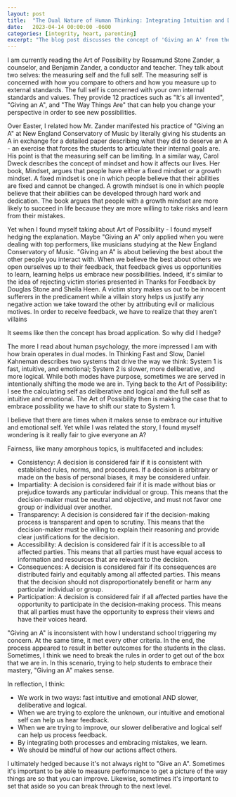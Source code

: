 ```yaml
---
layout: post
title:  "The Dual Nature of Human Thinking: Integrating Intuition and Deliberation for Success"
date:   2023-04-14 00:00:00 -0600
categories: [integrity, heart, parenting]
excerpt: "The blog post discusses the concept of 'Giving an A' from the book 'The Art of Possibility' by Rosamund Stone Zander and Benjamin Zander, and how it relates to the dual modes of thinking in the brain. Embracing both fast, intuitive, and emotional thinking and slower, deliberative, and logical thinking is important for learning and growth."
---
```

I am currently reading the Art of Possibility by Rosamund Stone Zander, a counselor, and Benjamin Zander, a conductor and teacher.  They talk about two selves: the measuring self and the full self. The measuring self is concerned with how you compare to others and how you measure up to external standards. The full self is concerned with your own internal standards and values.  They provide 12 practices such as "It's all invented", "Giving an A", and "The Way Things Are" that can help you change your perspective in order to see new possibilities.

Over Easter, I related how Mr. Zander manifested his practice of "Giving an A" at New England Conservatory of Music by literally giving his students an A in exchange for a detailed paper describing what they did to deserve an A - an exercise that forces the students to articulate their internal goals are.  His point is that the measuring self can be limiting.  In a similar way, Carol Dweck describes the concept of mindset and how it affects our lives.  Her book, Mindset, argues that people have either a fixed mindset or a growth mindset. A fixed mindset is one in which people believe that their abilities are fixed and cannot be changed. A growth mindset is one in which people believe that their abilities can be developed through hard work and dedication. The book argues that people with a growth mindset are more likely to succeed in life because they are more willing to take risks and learn from their mistakes.

Yet when I found myself taking about Art of Possibility - I found myself hedging the explanation.  Maybe "Giving an A" only applied when you were dealing with top performers, like musicians studying at the New England Conservatory of Music.  "Giving an A" is about believing the best about the other people you interact with.  When we believe the best about others we open ourselves up to their feedback, that feedback gives us opportunities to learn, learning helps us embrace new possibilities.  Indeed, it's similar to the idea of rejecting victim stories presented in Thanks for Feedback by Douglas Stone and Sheila Heen.  A victim story makes us out to be innocent sufferers in the predicament while a villain story helps us justify any negative action we take toward the other by attributing evil or malicious motives. In order to receive feedback, we have to realize that they aren’t villains  

It seems like then the concept has broad application.  So why did I hedge?

The more I read about human psychology, the more impressed I am with how brain operates in dual modes.  In Thinking Fast and Slow, Daniel Kahneman describes two systems that drive the way we think: System 1 is fast, intuitive, and emotional; System 2 is slower, more deliberative, and more logical.  While both modes have purpose, sometimes we are served in intentionally shifting the mode we are in.  Tying back to the Art of Possibility:  I see the calculating self as deliberative and logical and the full self as intuitive and emotional.  The Art of Possibility then is making the case that to embrace possibility we have to shift our state to System 1.

I believe that there are times when it makes sense to embrace our intuitive and emotional self.  Yet while I was related the story, I found myself wondering is it really fair to give everyone an A?

Fairness, like many amorphous topics, is multifaceted and includes: 
- Consistency: A decision is considered fair if it is consistent with established rules, norms, and procedures. If a decision is arbitrary or made on the basis of personal biases, it may be considered unfair.
- Impartiality: A decision is considered fair if it is made without bias or prejudice towards any particular individual or group. This means that the decision-maker must be neutral and objective, and must not favor one group or individual over another.
- Transparency: A decision is considered fair if the decision-making process is transparent and open to scrutiny. This means that the decision-maker must be willing to explain their reasoning and provide clear justifications for the decision.
- Accessibility: A decision is considered fair if it is accessible to all affected parties. This means that all parties must have equal access to information and resources that are relevant to the decision.
- Consequences: A decision is considered fair if its consequences are distributed fairly and equitably among all affected parties. This means that the decision should not disproportionately benefit or harm any particular individual or group.
- Participation: A decision is considered fair if all affected parties have the opportunity to participate in the decision-making process. This means that all parties must have the opportunity to express their views and have their voices heard.

"Giving an A" is inconsistent with how I understand school triggering my concern.  At the same time, it met every other criteria.  In the end, the process appeared to result in better outcomes for the students in the class.  Sometimes, I think we need to break the rules in order to get out of the box that we are in.  In this scenario, trying to help students to embrace their mastery, "Giving an A" makes sense.  

In reflection, I think:
- We work in two ways: fast intuitive and emotional AND slower, deliberative and logical.  
- When we are trying to explore the unknown, our intuitive and emotional self can help us hear feedback.  
- When we are trying to improve, our slower deliberative and logical self can help us process feedback.  
- By integrating both processes and embracing mistakes, we learn.  
- We should be mindful of how our actions affect others.

I ultimately hedged because it's not always right to "Give an A".  Sometimes it's important to be able to measure performance to get a picture of the way things are so that you can improve.  Likewise, sometimes it's important to set that aside so you can break through to the next level.